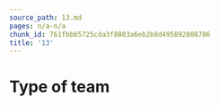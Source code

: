 ```yaml
---
source_path: 13.md
pages: n/a-n/a
chunk_id: 761fbb65725cda3f8803a6eb2b8d495892808786
title: '13'
---
```

# Type of team
